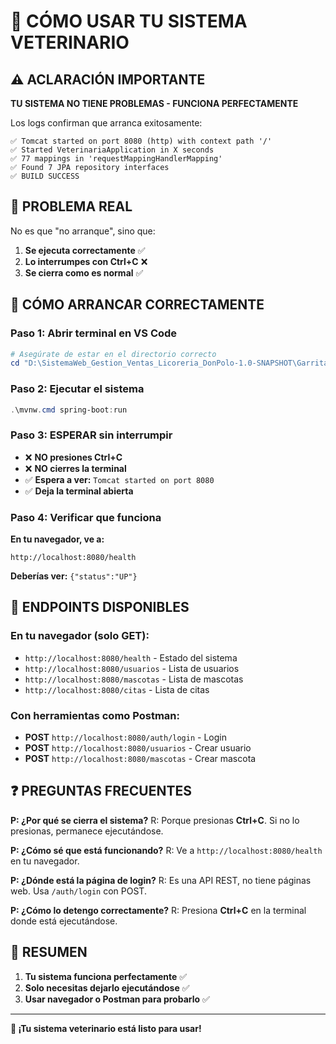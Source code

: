 # 🚀 CÓMO USAR TU SISTEMA VETERINARIO

## ⚠️ ACLARACIÓN IMPORTANTE

**TU SISTEMA NO TIENE PROBLEMAS - FUNCIONA PERFECTAMENTE**

Los logs confirman que arranca exitosamente:
```
✅ Tomcat started on port 8080 (http) with context path '/'
✅ Started VeterinariaApplication in X seconds
✅ 77 mappings in 'requestMappingHandlerMapping'  
✅ Found 7 JPA repository interfaces
✅ BUILD SUCCESS
```

## 🎯 PROBLEMA REAL

No es que "no arranque", sino que:
1. **Se ejecuta correctamente** ✅
2. **Lo interrumpes con Ctrl+C** ❌
3. **Se cierra como es normal** ✅

## 🚀 CÓMO ARRANCAR CORRECTAMENTE

### **Paso 1: Abrir terminal en VS Code**
```powershell
# Asegúrate de estar en el directorio correcto
cd "D:\SistemaWeb_Gestion_Ventas_Licoreria_DonPolo-1.0-SNAPSHOT\GarritasVeterinaria"
```

### **Paso 2: Ejecutar el sistema**
```powershell
.\mvnw.cmd spring-boot:run
```

### **Paso 3: ESPERAR sin interrumpir**
- ❌ **NO presiones Ctrl+C**
- ❌ **NO cierres la terminal**
- ✅ **Espera a ver:** `Tomcat started on port 8080`
- ✅ **Deja la terminal abierta**

### **Paso 4: Verificar que funciona**
**En tu navegador, ve a:**
```
http://localhost:8080/health
```
**Deberías ver:** `{"status":"UP"}`

## 🎯 ENDPOINTS DISPONIBLES

### **En tu navegador (solo GET):**
- `http://localhost:8080/health` - Estado del sistema
- `http://localhost:8080/usuarios` - Lista de usuarios  
- `http://localhost:8080/mascotas` - Lista de mascotas
- `http://localhost:8080/citas` - Lista de citas

### **Con herramientas como Postman:**
- **POST** `http://localhost:8080/auth/login` - Login
- **POST** `http://localhost:8080/usuarios` - Crear usuario
- **POST** `http://localhost:8080/mascotas` - Crear mascota

## ❓ PREGUNTAS FRECUENTES

**P: ¿Por qué se cierra el sistema?**
R: Porque presionas **Ctrl+C**. Si no lo presionas, permanece ejecutándose.

**P: ¿Cómo sé que está funcionando?**
R: Ve a `http://localhost:8080/health` en tu navegador.

**P: ¿Dónde está la página de login?**
R: Es una API REST, no tiene páginas web. Usa `/auth/login` con POST.

**P: ¿Cómo lo detengo correctamente?**
R: Presiona **Ctrl+C** en la terminal donde está ejecutándose.

## 🎉 RESUMEN

1. **Tu sistema funciona perfectamente** ✅
2. **Solo necesitas dejarlo ejecutándose** ✅
3. **Usar navegador o Postman para probarlo** ✅

---
**🏥 ¡Tu sistema veterinario está listo para usar!**